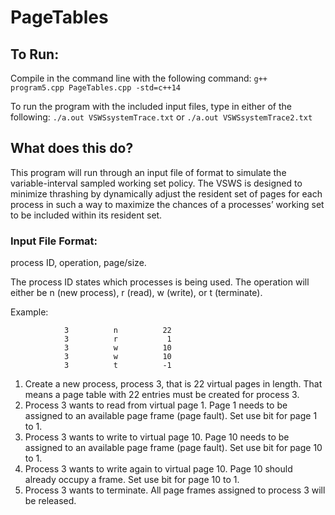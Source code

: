 # PageTables

## To Run:
Compile in the command line with the following command:
`g++ program5.cpp PageTables.cpp -std=c++14`

To run the program with the included input files, type in either of the following:
`./a.out VSWSsystemTrace.txt`
or
`./a.out VSWSsystemTrace2.txt`

## What does this do?
This program will run through an input file of format to simulate the variable-interval sampled working set policy.
The VSWS is designed to minimize thrashing by dynamically adjust the resident set of pages for each process in such a way to maximize the chances of a processes’ working set to be included within its resident set.

### Input File Format:
process ID, operation, page/size.

The process ID states which processes is being used.
The operation will either be n (new process), r (read), w (write), or t (terminate).

Example:

```
            3          n          22
            3          r           1
            3          w          10
            3          w          10
            3          t          -1
```

1. Create a new process, process 3, that is 22 virtual pages in length.  That means a page table with 22 entries must be created for process 3.
2. Process 3 wants to read from virtual page 1.  Page 1 needs to be assigned to an available page frame (page fault).  Set use bit for page 1 to 1.
3. Process 3 wants to write to virtual page 10.  Page 10 needs to be assigned to an available page frame (page fault). Set use bit for page 10 to 1.
4. Process 3 wants to write again to virtual page 10.  Page 10 should already occupy a frame. Set use bit for page 10 to 1.
5. Process 3 wants to terminate.  All page frames assigned to process 3 will be released.
